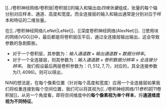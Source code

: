 [[../卷积神经网络/卷积层|卷积层]]的输入和输出由*四维张量*组成，张量的每个轴分别对应样本、通道、高度和宽度。而全连接层的输入和输出通常是分别对应于样本和特征的二维张量。

在[[../卷积神经网络/LeNet|LeNet]]、[[深度卷积神经网络(AlexNet)]]、[[使用块的网络(VGG)]]中，最后都是将卷积层压平后，通过全连接层输出输出，这会导致参数的急剧膨胀。
- 对于一个卷积层，其参数为：$输入通道数 \times 输出通道数 \times 数据分辨率$。
- 对于一个全连接层，则其参数为：$输入通道数 \times 卷积数据分辨率 \times 全连接分辨率$。
我们假设最后两层卷积参数为：$(1,512,7,7)$，对应的，其全连接参数为$(1, 4096)$。则可以得出，



NiN的想法是，在每个像素位置（针对每个高度和宽度）应用一个全连接层如果我们将权重连接到每个空间位置，我们可以将其视为[[../卷积神经网络/1*1卷积层|1*1卷积层]]，从另一个角度看，即将空间维度中的**每个像素视为单个样本**，将**通道维度视为不同特征**。

